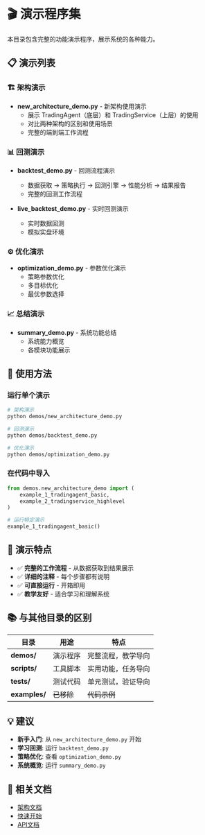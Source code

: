 # 🎬 演示程序集

本目录包含完整的功能演示程序，展示系统的各种能力。

## 📋 演示列表

### 🏗️ 架构演示
- **new_architecture_demo.py** - 新架构使用演示
  - 展示 TradingAgent（底层）和 TradingService（上层）的使用
  - 对比两种架构的区别和使用场景
  - 完整的端到端工作流程

### 📊 回测演示
- **backtest_demo.py** - 回测流程演示
  - 数据获取 → 策略执行 → 回测引擎 → 性能分析 → 结果报告
  - 完整的回测工作流程
  
- **live_backtest_demo.py** - 实时回测演示
  - 实时数据回测
  - 模拟实盘环境

### ⚙️ 优化演示
- **optimization_demo.py** - 参数优化演示
  - 策略参数优化
  - 多目标优化
  - 最优参数选择

### 📈 总结演示
- **summary_demo.py** - 系统功能总结
  - 系统能力概览
  - 各模块功能展示

## 🚀 使用方法

### 运行单个演示
```bash
# 架构演示
python demos/new_architecture_demo.py

# 回测演示
python demos/backtest_demo.py

# 优化演示
python demos/optimization_demo.py
```

### 在代码中导入
```python
from demos.new_architecture_demo import (
    example_1_tradingagent_basic,
    example_2_tradingservice_highlevel
)

# 运行特定演示
example_1_tradingagent_basic()
```

## 🎯 演示特点

- ✅ **完整的工作流程** - 从数据获取到结果展示
- ✅ **详细的注释** - 每个步骤都有说明
- ✅ **可直接运行** - 开箱即用
- ✅ **教学友好** - 适合学习和理解系统

## 📚 与其他目录的区别

| 目录 | 用途 | 特点 |
|------|------|------|
| **demos/** | 演示程序 | 完整流程，教学导向 |
| **scripts/** | 工具脚本 | 实用功能，任务导向 |
| **tests/** | 测试代码 | 单元测试，验证导向 |
| **examples/** | ~~已移除~~ | ~~代码示例~~ |

## 💡 建议

- **新手入门**: 从 `new_architecture_demo.py` 开始
- **学习回测**: 运行 `backtest_demo.py`
- **策略优化**: 查看 `optimization_demo.py`
- **系统概览**: 运行 `summary_demo.py`

## 📖 相关文档

- [架构文档](../docs/ARCHITECTURE_V2.md)
- [快速开始](../docs/QUICKSTART.md)
- [API文档](../docs/API.md)
